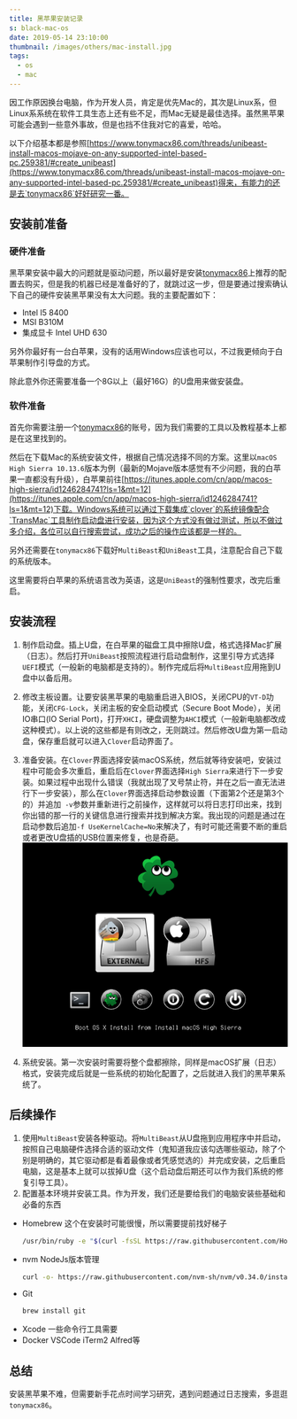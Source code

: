 ```yaml
---
title: 黑苹果安装记录
s: black-mac-os
date: 2019-05-14 23:10:00
thumbnail: /images/others/mac-install.jpg
tags:
  - os
  - mac
---
```

因工作原因换台电脑，作为开发人员，肯定是优先Mac的，其次是Linux系，但Linux系系统在软件工具生态上还有些不足，而Mac无疑是最佳选择。虽然黑苹果可能会遇到一些意外事故，但是也挡不住我对它的喜爱，哈哈。

以下介绍基本都是参照[https://www.tonymacx86.com/threads/unibeast-install-macos-mojave-on-any-supported-intel-based-pc.259381/#create_unibeast](https://www.tonymacx86.com/threads/unibeast-install-macos-mojave-on-any-supported-intel-based-pc.259381/#create_unibeast)得来，有能力的还是去`tonymacx86`好好研究一番。
<!-- more -->

## 安装前准备

### 硬件准备

黑苹果安装中最大的问题就是驱动问题，所以最好是安装[tonymacx86](https://www.tonymacx86.com/buyersguide/building-a-customac-hackintosh-the-ultimate-buyers-guide/)上推荐的配置去购买，但是我的机器已经是准备好的了，就跳过这一步，但是要通过搜索确认下自己的硬件安装黑苹果没有太大问题。我的主要配置如下：
- Intel I5 8400
- MSI B310M
- 集成显卡 Intel UHD 630

另外你最好有一台白苹果，没有的话用Windows应该也可以，不过我更倾向于白苹果制作引导盘的方式。

除此意外你还需要准备一个8G以上（最好16G）的U盘用来做安装盘。

### 软件准备

首先你需要注册一个[tonymacx86](https://www.tonymacx86.com/)的账号，因为我们需要的工具以及教程基本上都是在这里找到的。

然后在下载Mac的系统安装文件，根据自己情况选择不同的方案。这里以`macOS High Sierra 10.13.6`版本为例（最新的Mojave版本感觉有不少问题，我的白苹果一直都没有升级），白苹果前往[https://itunes.apple.com/cn/app/macos-high-sierra/id1246284741?ls=1&mt=12](https://itunes.apple.com/cn/app/macos-high-sierra/id1246284741?ls=1&mt=12)下载。Windows系统可以通过下载集成`clover`的系统镜像配合`TransMac`工具制作启动盘进行安装，因为这个方式没有做过测试，所以不做过多介绍，各位可以自行搜索尝试，成功之后的操作应该都是一样的。

另外还需要在`tonymacx86`下载好`MultiBeast`和`UniBeast`工具，注意配合自己下载的系统版本。

这里需要将白苹果的系统语言改为英语，这是`UniBeast`的强制性要求，改完后重启。
## 安装流程

1. 制作启动盘。插上U盘，在白苹果的磁盘工具中擦除U盘，格式选择Mac扩展（日志）。然后打开`UniBeast`按照流程进行启动盘制作，这里引导方式选择`UEFI`模式（一般新的电脑都是支持的）。制作完成后将`MultiBeast`应用拖到U盘中以备后用。
2. 修改主板设置。让要安装黑苹果的电脑重启进入BIOS，关闭CPU的`VT-D`功能，关闭`CFG-Lock`，关闭主板的安全启动模式（Secure Boot Mode），关闭IO串口(IO Serial Port)，打开`XHCI`，硬盘调整为`AHCI`模式（一般新电脑都改成这种模式）。以上说的这些都是有则改之，无则跳过。然后修改U盘为第一启动盘，保存重启就可以进入`Clover`启动界面了。
3. 准备安装。在`Clover`界面选择安装macOS系统，然后就等待安装吧，安装过程中可能会多次重启，重启后在`Clover`界面选择`High Sierra`来进行下一步安装。如果过程中出现什么错误（我就出现了叉号禁止符，并在之后一直无法进行下一步安装），那么在`Clover`界面选择启动参数设置（下面第2个还是第3个的）并追加` -v`参数并重新进行之前操作，这样就可以将日志打印出来，找到你出错的那一行的关键信息进行搜索并找到解决方案。我出现的问题是通过在启动参数后追加`-f UseKernelCache=No`来解决了，有时可能还需要不断的重启或者更改U盘插的USB位置来修复，也是奇葩。
![](/images/others/clover-mac.png)

4. 系统安装。第一次安装时需要将整个盘都擦除，同样是macOS扩展（日志）格式，安装完成后就是一些系统的初始化配置了，之后就进入我们的黑苹果系统了。

## 后续操作
1. 使用`MultiBeast`安装各种驱动。将`MultiBeast`从U盘拖到应用程序中并启动，按照自己电脑硬件选择合适的驱动文件（鬼知道我应该勾选哪些驱动，除了个别是明确的，其它驱动都是看着最像或者凭感觉选的）并完成安装，之后重启电脑，这是基本上就可以拔掉U盘（这个启动盘后期还可以作为我们系统的修复引导工具）。
2. 配置基本环境并安装工具。作为开发，我们还是要给我们的电脑安装些基础和必备的东西
  - Homebrew 这个在安装时可能很慢，所以需要提前找好梯子
    ```sh
    /usr/bin/ruby -e "$(curl -fsSL https://raw.githubusercontent.com/Homebrew/install/master/install)"
    ```
  - nvm NodeJs版本管理
    ```sh
    curl -o- https://raw.githubusercontent.com/nvm-sh/nvm/v0.34.0/install.sh | bash
    ```
  - Git
    ```sh
    brew install git
    ```
  - Xcode 一些命令行工具需要
  - Docker VSCode iTerm2 Alfred等

## 总结
安装黑苹果不难，但需要新手花点时间学习研究，遇到问题通过日志搜索，多逛逛`tonymacx86`。
